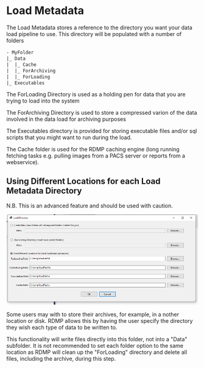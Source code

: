 # Load Metadata
The Load Metadata stores a reference to the directory you want your data load pipeline to use.
This directory will be populated with a number of folders
```
- MyFolder	
|_ Data
|  |_ Cache
|  |_ ForArchiving
|  |_ ForLoading
|_ Executables
```
The ForLoading Directory is used as a holding pen for data that you are trying to load into the system

The ForArchiving Directory is used to store a compressed varion of the data involved in the data load for archiving purposes

The Executables directory is provided for storing executable files and/or sql scripts that you might want to run during the load.

The Cache folder is used for the RDMP caching engine (long running fetching tasks e.g. pulling images from a PACS server or reports from a webservice).


## Using Different Locations for each Load Metadata Directory
N.B. This is an advanced feature and should be used with caution.

![Load Metadata Config](./Images/LoadMetadata.PNG)


Some users may with to store their archives, for example, in a nother location or disk.
RDMP allows this by having the user specify the directory they wish each type of data to be written to.

This functionality will write files directly into this folder, not into a "Data" subfolder.
It is not recommended to set each folder option to the same location as RDMP will clean up the "ForLoading" directory and delete all files, including the archive, during this step.


